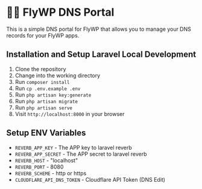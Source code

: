 # 🧑‍💻 FlyWP DNS Portal 

This is a simple DNS portal for FlyWP that allows you to manage your DNS records for your FlyWP apps.

## Installation and Setup Laravel Local Development

1. Clone the repository
2. Change into the working directory
3. Run `composer install`
4. Run `cp .env.example .env`
5. Run `php artisan key:generate`
6. Run `php artisan migrate`
7. Run `php artisan serve`
8. Visit `http://localhost:8000` in your browser

## Setup ENV Variables

- `REVERB_APP_KEY` - The APP key to laravel reverb
- `REVERB_APP_SECRET` - The APP secret to laravel reverb
- `REVERB_HOST` - "localhost"
- `REVERB_PORT` - 8080
- `REVERB_SCHEME` - http or https
- `CLOUDFLARE_API_DNS_TOKEN` - Cloudflare API Token (DNS Edit)
